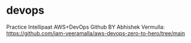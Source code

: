 # devops
Practice Intellipaat
AWS+DevOps Github BY Abhishek Vermulla: https://github.com/iam-veeramalla/aws-devops-zero-to-hero/tree/main
